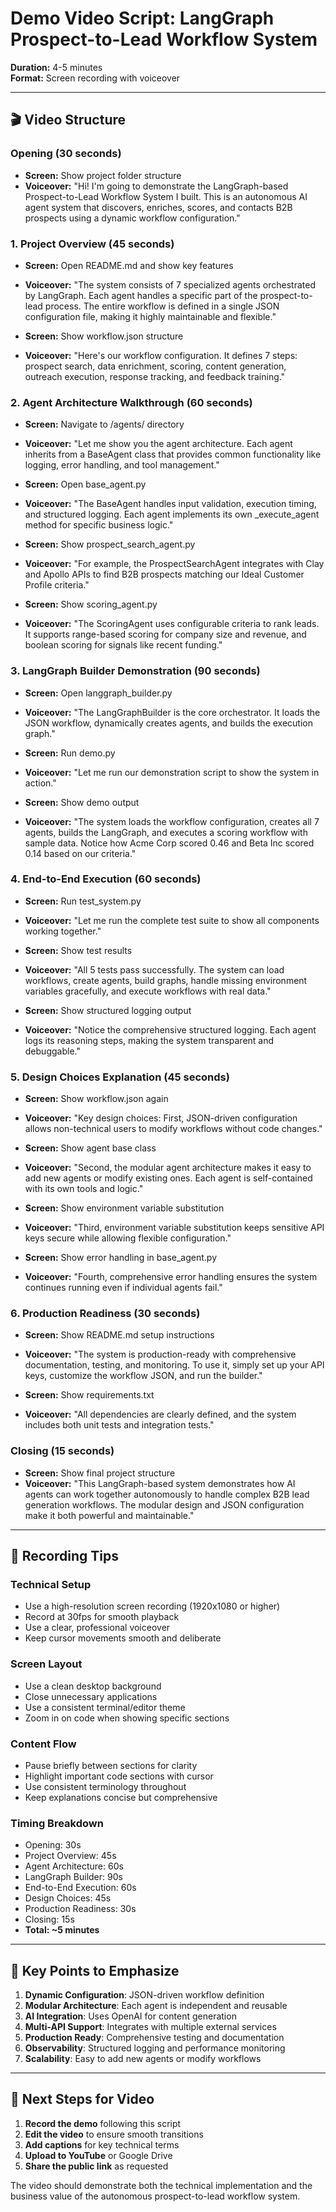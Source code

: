 # Demo Video Script: LangGraph Prospect-to-Lead Workflow System

**Duration:** 4-5 minutes  
**Format:** Screen recording with voiceover

---

## 🎬 **Video Structure**

### **Opening (30 seconds)**
- **Screen:** Show project folder structure
- **Voiceover:** "Hi! I'm going to demonstrate the LangGraph-based Prospect-to-Lead Workflow System I built. This is an autonomous AI agent system that discovers, enriches, scores, and contacts B2B prospects using a dynamic workflow configuration."

### **1. Project Overview (45 seconds)**
- **Screen:** Open README.md and show key features
- **Voiceover:** "The system consists of 7 specialized agents orchestrated by LangGraph. Each agent handles a specific part of the prospect-to-lead process. The entire workflow is defined in a single JSON configuration file, making it highly maintainable and flexible."

- **Screen:** Show workflow.json structure
- **Voiceover:** "Here's our workflow configuration. It defines 7 steps: prospect search, data enrichment, scoring, content generation, outreach execution, response tracking, and feedback training."

### **2. Agent Architecture Walkthrough (60 seconds)**
- **Screen:** Navigate to /agents/ directory
- **Voiceover:** "Let me show you the agent architecture. Each agent inherits from a BaseAgent class that provides common functionality like logging, error handling, and tool management."

- **Screen:** Open base_agent.py
- **Voiceover:** "The BaseAgent handles input validation, execution timing, and structured logging. Each agent implements its own _execute_agent method for specific business logic."

- **Screen:** Show prospect_search_agent.py
- **Voiceover:** "For example, the ProspectSearchAgent integrates with Clay and Apollo APIs to find B2B prospects matching our Ideal Customer Profile criteria."

- **Screen:** Show scoring_agent.py
- **Voiceover:** "The ScoringAgent uses configurable criteria to rank leads. It supports range-based scoring for company size and revenue, and boolean scoring for signals like recent funding."

### **3. LangGraph Builder Demonstration (90 seconds)**
- **Screen:** Open langgraph_builder.py
- **Voiceover:** "The LangGraphBuilder is the core orchestrator. It loads the JSON workflow, dynamically creates agents, and builds the execution graph."

- **Screen:** Run demo.py
- **Voiceover:** "Let me run our demonstration script to show the system in action."

- **Screen:** Show demo output
- **Voiceover:** "The system loads the workflow configuration, creates all 7 agents, builds the LangGraph, and executes a scoring workflow with sample data. Notice how Acme Corp scored 0.46 and Beta Inc scored 0.14 based on our criteria."

### **4. End-to-End Execution (60 seconds)**
- **Screen:** Run test_system.py
- **Voiceover:** "Let me run the complete test suite to show all components working together."

- **Screen:** Show test results
- **Voiceover:** "All 5 tests pass successfully. The system can load workflows, create agents, build graphs, handle missing environment variables gracefully, and execute workflows with real data."

- **Screen:** Show structured logging output
- **Voiceover:** "Notice the comprehensive structured logging. Each agent logs its reasoning steps, making the system transparent and debuggable."

### **5. Design Choices Explanation (45 seconds)**
- **Screen:** Show workflow.json again
- **Voiceover:** "Key design choices: First, JSON-driven configuration allows non-technical users to modify workflows without code changes."

- **Screen:** Show agent base class
- **Voiceover:** "Second, the modular agent architecture makes it easy to add new agents or modify existing ones. Each agent is self-contained with its own tools and logic."

- **Screen:** Show environment variable substitution
- **Voiceover:** "Third, environment variable substitution keeps sensitive API keys secure while allowing flexible configuration."

- **Screen:** Show error handling in base_agent.py
- **Voiceover:** "Fourth, comprehensive error handling ensures the system continues running even if individual agents fail."

### **6. Production Readiness (30 seconds)**
- **Screen:** Show README.md setup instructions
- **Voiceover:** "The system is production-ready with comprehensive documentation, testing, and monitoring. To use it, simply set up your API keys, customize the workflow JSON, and run the builder."

- **Screen:** Show requirements.txt
- **Voiceover:** "All dependencies are clearly defined, and the system includes both unit tests and integration tests."

### **Closing (15 seconds)**
- **Screen:** Show final project structure
- **Voiceover:** "This LangGraph-based system demonstrates how AI agents can work together autonomously to handle complex B2B lead generation workflows. The modular design and JSON configuration make it both powerful and maintainable."

---

## 🎥 **Recording Tips**

### **Technical Setup**
- Use a high-resolution screen recording (1920x1080 or higher)
- Record at 30fps for smooth playback
- Use a clear, professional voiceover
- Keep cursor movements smooth and deliberate

### **Screen Layout**
- Use a clean desktop background
- Close unnecessary applications
- Use a consistent terminal/editor theme
- Zoom in on code when showing specific sections

### **Content Flow**
- Pause briefly between sections for clarity
- Highlight important code sections with cursor
- Use consistent terminology throughout
- Keep explanations concise but comprehensive

### **Timing Breakdown**
- Opening: 30s
- Project Overview: 45s
- Agent Architecture: 60s
- LangGraph Builder: 90s
- End-to-End Execution: 60s
- Design Choices: 45s
- Production Readiness: 30s
- Closing: 15s
- **Total: ~5 minutes**

---

## 📝 **Key Points to Emphasize**

1. **Dynamic Configuration**: JSON-driven workflow definition
2. **Modular Architecture**: Each agent is independent and reusable
3. **AI Integration**: Uses OpenAI for content generation
4. **Multi-API Support**: Integrates with multiple external services
5. **Production Ready**: Comprehensive testing and documentation
6. **Observability**: Structured logging and performance monitoring
7. **Scalability**: Easy to add new agents or modify workflows

---

## 🚀 **Next Steps for Video**

1. **Record the demo** following this script
2. **Edit the video** to ensure smooth transitions
3. **Add captions** for key technical terms
4. **Upload to YouTube** or Google Drive
5. **Share the public link** as requested

The video should demonstrate both the technical implementation and the business value of the autonomous prospect-to-lead workflow system.
